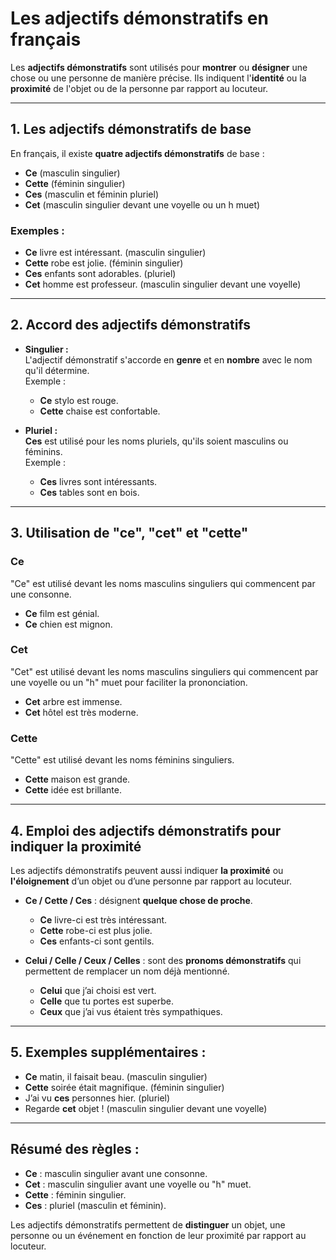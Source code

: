 # **Les adjectifs démonstratifs en français**

Les **adjectifs démonstratifs** sont utilisés pour **montrer** ou **désigner** une chose ou une personne de manière précise. Ils indiquent l'**identité** ou la **proximité** de l'objet ou de la personne par rapport au locuteur.

---

## **1. Les adjectifs démonstratifs de base**

En français, il existe **quatre adjectifs démonstratifs** de base :  

- **Ce** (masculin singulier)
- **Cette** (féminin singulier)
- **Ces** (masculin et féminin pluriel)
- **Cet** (masculin singulier devant une voyelle ou un h muet)

### **Exemples :**
- **Ce** livre est intéressant. (masculin singulier)  
- **Cette** robe est jolie. (féminin singulier)  
- **Ces** enfants sont adorables. (pluriel)  
- **Cet** homme est professeur. (masculin singulier devant une voyelle)  

---

## **2. Accord des adjectifs démonstratifs**

- **Singulier :**  
  L'adjectif démonstratif s'accorde en **genre** et en **nombre** avec le nom qu'il détermine.  
  Exemple :  
  - **Ce** stylo est rouge.  
  - **Cette** chaise est confortable.  

- **Pluriel :**  
  **Ces** est utilisé pour les noms pluriels, qu'ils soient masculins ou féminins.  
  Exemple :  
  - **Ces** livres sont intéressants.  
  - **Ces** tables sont en bois.  

---

## **3. Utilisation de "ce", "cet" et "cette"**

### **Ce**  
"Ce" est utilisé devant les noms masculins singuliers qui commencent par une consonne.  
- **Ce** film est génial.  
- **Ce** chien est mignon.  

### **Cet**  
"Cet" est utilisé devant les noms masculins singuliers qui commencent par une voyelle ou un "h" muet pour faciliter la prononciation.  
- **Cet** arbre est immense.  
- **Cet** hôtel est très moderne.  

### **Cette**  
"Cette" est utilisé devant les noms féminins singuliers.  
- **Cette** maison est grande.  
- **Cette** idée est brillante.  

---

## **4. Emploi des adjectifs démonstratifs pour indiquer la proximité**

Les adjectifs démonstratifs peuvent aussi indiquer **la proximité** ou **l'éloignement** d’un objet ou d’une personne par rapport au locuteur.

- **Ce / Cette / Ces** : désignent **quelque chose de proche**.
  - **Ce** livre-ci est très intéressant.  
  - **Cette** robe-ci est plus jolie.  
  - **Ces** enfants-ci sont gentils.  

- **Celui / Celle / Ceux / Celles** : sont des **pronoms démonstratifs** qui permettent de remplacer un nom déjà mentionné.
  - **Celui** que j’ai choisi est vert.  
  - **Celle** que tu portes est superbe.  
  - **Ceux** que j’ai vus étaient très sympathiques.  

---

## **5. Exemples supplémentaires :**

- **Ce** matin, il faisait beau. (masculin singulier)  
- **Cette** soirée était magnifique. (féminin singulier)  
- J’ai vu **ces** personnes hier. (pluriel)  
- Regarde **cet** objet ! (masculin singulier devant une voyelle)  

---

## **Résumé des règles :**
- **Ce** : masculin singulier avant une consonne.
- **Cet** : masculin singulier avant une voyelle ou "h" muet.
- **Cette** : féminin singulier.
- **Ces** : pluriel (masculin et féminin).

Les adjectifs démonstratifs permettent de **distinguer** un objet, une personne ou un événement en fonction de leur proximité par rapport au locuteur.
